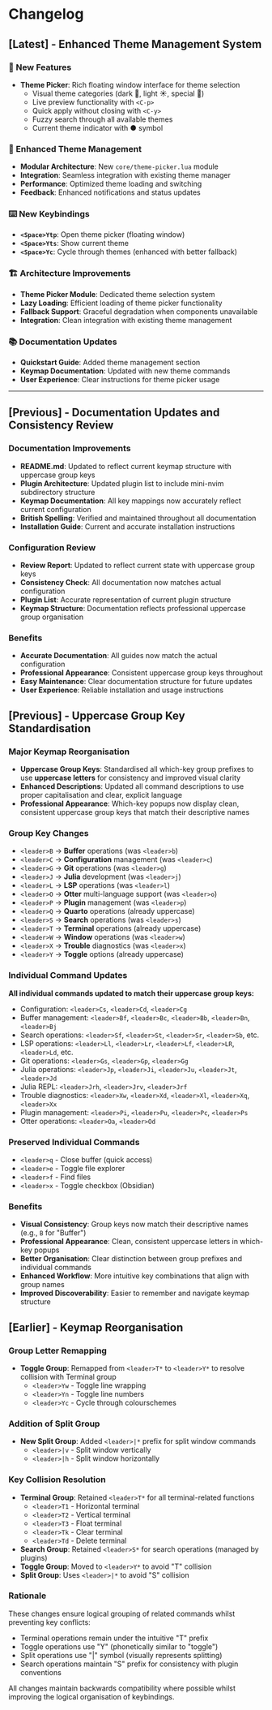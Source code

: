 # Changelog

## [Latest] - Enhanced Theme Management System

### 🎨 New Features
- **Theme Picker**: Rich floating window interface for theme selection
  - Visual theme categories (dark 🌙, light ☀️, special 🎨)
  - Live preview functionality with `<C-p>`
  - Quick apply without closing with `<C-y>`
  - Fuzzy search through all available themes
  - Current theme indicator with ● symbol

### 🔧 Enhanced Theme Management
- **Modular Architecture**: New `core/theme-picker.lua` module
- **Integration**: Seamless integration with existing theme manager
- **Performance**: Optimized theme loading and switching
- **Feedback**: Enhanced notifications and status updates

### ⌨️ New Keybindings
- **`<Space>Ytp`**: Open theme picker (floating window)
- **`<Space>Yts`**: Show current theme
- **`<Space>Yc`**: Cycle through themes (enhanced with better fallback)

### 🏗️ Architecture Improvements
- **Theme Picker Module**: Dedicated theme selection system
- **Lazy Loading**: Efficient loading of theme picker functionality
- **Fallback Support**: Graceful degradation when components unavailable
- **Integration**: Clean integration with existing theme management

### 📚 Documentation Updates
- **Quickstart Guide**: Added theme management section
- **Keymap Documentation**: Updated with new theme commands
- **User Experience**: Clear instructions for theme picker usage

---

## [Previous] - Documentation Updates and Consistency Review

### Documentation Improvements
- **README.md**: Updated to reflect current keymap structure with uppercase group keys
- **Plugin Architecture**: Updated plugin list to include mini-nvim subdirectory structure
- **Keymap Documentation**: All key mappings now accurately reflect current configuration
- **British Spelling**: Verified and maintained throughout all documentation
- **Installation Guide**: Current and accurate installation instructions

### Configuration Review
- **Review Report**: Updated to reflect current state with uppercase group keys
- **Consistency Check**: All documentation now matches actual configuration
- **Plugin List**: Accurate representation of current plugin structure
- **Keymap Structure**: Documentation reflects professional uppercase group organisation

### Benefits
- **Accurate Documentation**: All guides now match the actual configuration
- **Professional Appearance**: Consistent uppercase group keys throughout
- **Easy Maintenance**: Clear documentation structure for future updates
- **User Experience**: Reliable installation and usage instructions

## [Previous] - Uppercase Group Key Standardisation

### Major Keymap Reorganisation
- **Uppercase Group Keys**: Standardised all which-key group prefixes to use **uppercase letters** for consistency and improved visual clarity
- **Enhanced Descriptions**: Updated all command descriptions to use proper capitalisation and clear, explicit language
- **Professional Appearance**: Which-key popups now display clean, consistent uppercase group keys that match their descriptive names

### Group Key Changes
- `<leader>B` → **Buffer** operations (was `<leader>b`)
- `<leader>C` → **Configuration** management (was `<leader>c`)
- `<leader>G` → **Git** operations (was `<leader>g`)
- `<leader>J` → **Julia** development (was `<leader>j`)
- `<leader>L` → **LSP** operations (was `<leader>l`)
- `<leader>O` → **Otter** multi-language support (was `<leader>o`)
- `<leader>P` → **Plugin** management (was `<leader>p`)
- `<leader>Q` → **Quarto** operations (already uppercase)
- `<leader>S` → **Search** operations (was `<leader>s`)
- `<leader>T` → **Terminal** operations (already uppercase)
- `<leader>W` → **Window** operations (was `<leader>w`)
- `<leader>X` → **Trouble** diagnostics (was `<leader>x`)
- `<leader>Y` → **Toggle** options (already uppercase)

### Individual Command Updates
**All individual commands updated to match their uppercase group keys:**
- Configuration: `<leader>Cs`, `<leader>Cd`, `<leader>Cg`
- Buffer management: `<leader>Bf`, `<leader>Bc`, `<leader>Bb`, `<leader>Bn`, `<leader>Bj`
- Search operations: `<leader>Sf`, `<leader>St`, `<leader>Sr`, `<leader>Sb`, etc.
- LSP operations: `<leader>Ll`, `<leader>Lr`, `<leader>Lf`, `<leader>LR`, `<leader>Ld`, etc.
- Git operations: `<leader>Gs`, `<leader>Gp`, `<leader>Gg`
- Julia operations: `<leader>Jp`, `<leader>Ji`, `<leader>Ju`, `<leader>Jt`, `<leader>Jd`
- Julia REPL: `<leader>Jrh`, `<leader>Jrv`, `<leader>Jrf`
- Trouble diagnostics: `<leader>Xw`, `<leader>Xd`, `<leader>Xl`, `<leader>Xq`, `<leader>Xx`
- Plugin management: `<leader>Pi`, `<leader>Pu`, `<leader>Pc`, `<leader>Ps`
- Otter operations: `<leader>Oa`, `<leader>Od`

### Preserved Individual Commands
- `<leader>q` - Close buffer (quick access)
- `<leader>e` - Toggle file explorer
- `<leader>f` - Find files
- `<leader>x` - Toggle checkbox (Obsidian)

### Benefits
- **Visual Consistency**: Group keys now match their descriptive names (e.g., `B` for "Buffer")
- **Professional Appearance**: Clean, consistent uppercase letters in which-key popups
- **Better Organisation**: Clear distinction between group prefixes and individual commands
- **Enhanced Workflow**: More intuitive key combinations that align with group names
- **Improved Discoverability**: Easier to remember and navigate keymap structure

## [Earlier] - Keymap Reorganisation

### Group Letter Remapping
- **Toggle Group**: Remapped from `<leader>T*` to `<leader>Y*` to resolve collision with Terminal group
  - `<leader>Yw` - Toggle line wrapping
  - `<leader>Yn` - Toggle line numbers
  - `<leader>Yc` - Cycle through colourschemes

### Addition of Split Group
- **New Split Group**: Added `<leader>|*` prefix for split window commands
  - `<leader>|v` - Split window vertically
  - `<leader>|h` - Split window horizontally

### Key Collision Resolution
- **Terminal Group**: Retained `<leader>T*` for all terminal-related functions
  - `<leader>T1` - Horizontal terminal
  - `<leader>T2` - Vertical terminal
  - `<leader>T3` - Float terminal
  - `<leader>Tk` - Clear terminal
  - `<leader>Td` - Delete terminal
- **Search Group**: Retained `<leader>S*` for search operations (managed by plugins)
- **Toggle Group**: Moved to `<leader>Y*` to avoid "T" collision
- **Split Group**: Uses `<leader>|*` to avoid "S" collision

### Rationale
These changes ensure logical grouping of related commands whilst preventing key conflicts:
- Terminal operations remain under the intuitive "T" prefix
- Toggle operations use "Y" (phonetically similar to "toggle")
- Split operations use "|" symbol (visually represents splitting)
- Search operations maintain "S" prefix for consistency with plugin conventions

All changes maintain backwards compatibility where possible whilst improving the logical organisation of keybindings.
